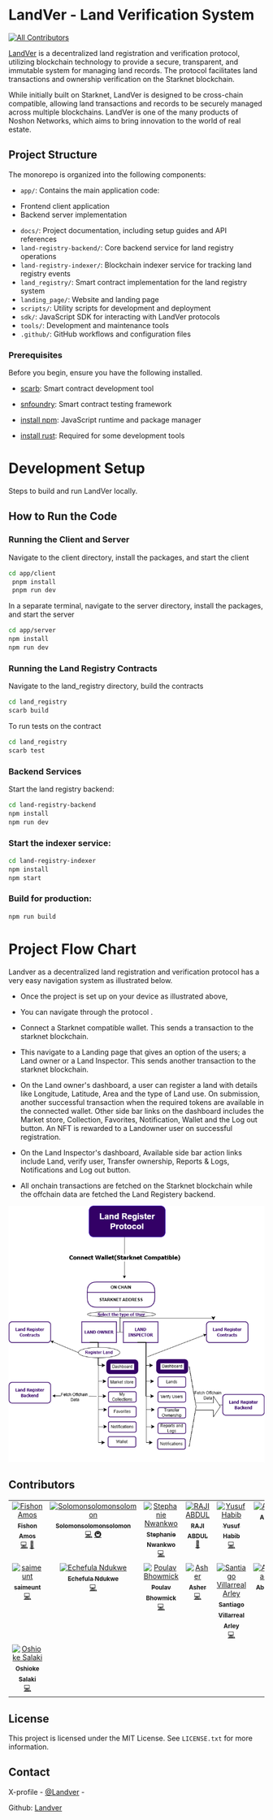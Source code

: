 # LandVer - Land Verification System

<!-- ALL-CONTRIBUTORS-BADGE:START - Do not remove or modify this section -->
[![All Contributors](https://img.shields.io/badge/all_contributors-15-orange.svg?style=flat-square)](https://github.com/NoshonNetworks/landver/graphs/contributors)
<!-- ALL-CONTRIBUTORS-BADGE:END -->

[LandVer](https://landver.net/) is a decentralized land registration and verification protocol, utilizing blockchain technology to provide a secure, transparent, and immutable system for managing land records. The protocol facilitates land transactions and ownership verification on the Starknet blockchain.

While initially built on Starknet, LandVer is designed to be cross-chain compatible, allowing land transactions and records to be securely managed across multiple blockchains. LandVer is one of the many products of Noshon Networks, which aims to bring innovation to the world of real estate.

## Project Structure

The monorepo is organized into the following components:

- `app/`: Contains the main application code:

* Frontend client application
* Backend server implementation

- `docs/`: Project documentation, including setup guides and API references
- `land-registry-backend/`: Core backend service for land registry operations
- `land-registry-indexer/`: Blockchain indexer service for tracking land registry events
- `land_registry/`: Smart contract implementation for the land registry system
- `landing_page/`: Website and landing page
- `scripts/`: Utility scripts for development and deployment
- `sdk/`: JavaScript SDK for interacting with LandVer protocols
- `tools/`: Development and maintenance tools
- `.github/`: GitHub workflows and configuration files


### Prerequisites

Before you begin, ensure you have the following installed. 

- [scarb](https://docs.swmansion.com/scarb/docs.html): Smart contract development tool

- [snfoundry](https://book.getfoundry.sh/getting-started/installation): Smart contract testing framework
- [install npm](https://docs.npmjs.com/downloading-and-installing-node-js-and-npm): JavaScript runtime and package manager
- [install rust](https://www.rust-lang.org/tools/install): Required for some development tools


# Development Setup
 
Steps to build and run LandVer locally.

## How to Run the Code

### Running the Client and Server

 Navigate to the client directory, install the packages, and start the client
```bash 
cd app/client
 pnpm install 
 pnpm run dev
```
 In a separate terminal, navigate to the server directory, install the packages, and start the server

```bash
cd app/server
npm install
npm run dev
```


### Running the Land Registry Contracts

 Navigate to the land_registry directory, build the contracts

```bash
cd land_registry
scarb build
```
 To run tests on the contract

```bash
cd land_registry
scarb test
```

### Backend Services

Start the land registry backend:

```bash
cd land-registry-backend
npm install
npm run dev
```

### Start the indexer service:

```bash
cd land-registry-indexer
npm install
npm start
```

### Build for production:

```bash
npm run build
```

# Project Flow Chart
Landver as a decentralized land registration and verification protocol has a very easy navigation system as illustrated below. 
- Once the project is set up on your device as illustrated above,  
- You can navigate through the protocol .
- Connect a Starknet compatible wallet. This sends a transaction to the starknet blockchain.
- This navigate to a Landing page that gives an option of the users; a Land owner or a Land Inspector. This sends another transaction to the starknet blockchain.
- On the Land owner's dashboard, a user can register a land with details like Longitude, Latitude, Area and the type of Land use. On submission, another successful transaction when the required tokens are available in the connected wallet. Other side bar links on the dashboard includes the Market store, Collection, Favorites, Notification, Wallet and the Log out button. An NFT is rewarded to a Landowner user on successful registration.


- On the Land Inspector's dashboard, Available side bar action links include Land, verify user, Transfer ownership, Reports & Logs, Notifications and Log out button.

- All onchain transactions are fetched on the Starknet blockchain while the offchain data are fetched the Land Registery backend.

![Flowchart](<landing_page/public/images/Landver Flowchart.drawio.png>)


## Contributors
<!-- ALL-CONTRIBUTORS-LIST:START - Do not remove or modify this section -->
<!-- prettier-ignore-start -->
<!-- markdownlint-disable -->
<table>
  <tbody>
    <tr>
      <td align="center" valign="top" width="14.28%"><a href="https://fishonsnote.medium.com/"><img src="https://avatars.githubusercontent.com/u/43862685?v=4?s=100" width="100px;" alt="Fishon Amos"/><br /><sub><b>Fishon Amos</b></sub></a><br /><a href="https://github.com/NoshonNetworks/landver/commits?author=fishonamos" title="Code">💻</a> <a href="https://github.com/NoshonNetworks/landver/pulls?q=is%3Apr+reviewed-by%3Afishonamos" title="Reviewed Pull Requests">👀</a></td>
      <td align="center" valign="top" width="14.28%"><a href="https://github.com/Solomonsolomonsolomon"><img src="https://avatars.githubusercontent.com/u/103282647?v=4?s=100" width="100px;" alt="Solomonsolomonsolomon"/><br /><sub><b>Solomonsolomonsolomon</b></sub></a><br /><a href="https://github.com/NoshonNetworks/landver/commits?author=Solomonsolomonsolomon" title="Code">💻</a> <a href="#infra-Solomonsolomonsolomon" title="Infrastructure (Hosting, Build-Tools, etc)">🚇</a></td>
      <td align="center" valign="top" width="14.28%"><a href="https://github.com/GoSTEAN"><img src="https://avatars.githubusercontent.com/u/63151237?v=4?s=100" width="100px;" alt="Stephanie Nwankwo"/><br /><sub><b>Stephanie Nwankwo</b></sub></a><br /><a href="https://github.com/NoshonNetworks/landver/commits?author=GoSTEAN" title="Code">💻</a></td>
      <td align="center" valign="top" width="14.28%"><a href="https://github.com/rajiabdul"><img src="https://avatars.githubusercontent.com/u/119139404?v=4?s=100" width="100px;" alt="RAJI ABDUL"/><br /><sub><b>RAJI ABDUL</b></sub></a><br /><a href="https://github.com/NoshonNetworks/landver/commits?author=rajiabdul" title="Documentation">📖</a></td>
      <td align="center" valign="top" width="14.28%"><a href="https://github.com/manlikeHB"><img src="https://avatars.githubusercontent.com/u/109147010?v=4?s=100" width="100px;" alt="Yusuf Habib"/><br /><sub><b>Yusuf Habib</b></sub></a><br /><a href="https://github.com/NoshonNetworks/landver/commits?author=manlikeHB" title="Code">💻</a></td>
      <td align="center" valign="top" width="14.28%"><a href="https://github.com/Akshola00"><img src="https://avatars.githubusercontent.com/u/114211385?v=4?s=100" width="100px;" alt="Akinshola"/><br /><sub><b>Akinshola</b></sub></a><br /><a href="https://github.com/NoshonNetworks/landver/commits?author=Akshola00" title="Code">💻</a></td>
      <td align="center" valign="top" width="14.28%"><a href="https://github.com/SoarinSkySagar"><img src="https://avatars.githubusercontent.com/u/117727361?v=4?s=100" width="100px;" alt="Sagar Rana"/><br /><sub><b>Sagar Rana</b></sub></a><br /><a href="https://github.com/NoshonNetworks/landver/commits?author=SoarinSkySagar" title="Code">💻</a></td>
    </tr>
    <tr>
      <td align="center" valign="top" width="14.28%"><a href="https://github.com/saimeunt"><img src="https://avatars.githubusercontent.com/u/5597359?v=4?s=100" width="100px;" alt="saimeunt"/><br /><sub><b>saimeunt</b></sub></a><br /><a href="https://github.com/NoshonNetworks/landver/commits?author=saimeunt" title="Code">💻</a></td>
      <td align="center" valign="top" width="14.28%"><a href="https://deveche.vercel.app/"><img src="https://avatars.githubusercontent.com/u/111073744?v=4?s=100" width="100px;" alt="Echefula Ndukwe"/><br /><sub><b>Echefula Ndukwe</b></sub></a><br /><a href="https://github.com/NoshonNetworks/landver/commits?author=Eche5" title="Code">💻</a></td>
      <td align="center" valign="top" width="14.28%"><a href="https://poulav.vercel.app"><img src="https://avatars.githubusercontent.com/u/133862694?v=4?s=100" width="100px;" alt="Poulav Bhowmick"/><br /><sub><b>Poulav Bhowmick</b></sub></a><br /><a href="https://github.com/NoshonNetworks/landver/commits?author=PoulavBhowmick03" title="Code">💻</a></td>
      <td align="center" valign="top" width="14.28%"><a href="https://github.com/No-bodyq"><img src="https://avatars.githubusercontent.com/u/141028690?v=4?s=100" width="100px;" alt="Asher"/><br /><sub><b>Asher</b></sub></a><br /><a href="https://github.com/NoshonNetworks/landver/commits?author=No-bodyq" title="Code">💻</a></td>
      <td align="center" valign="top" width="14.28%"><a href="https://github.com/Villarley"><img src="https://avatars.githubusercontent.com/u/115122095?v=4?s=100" width="100px;" alt="Santiago Villarreal Arley"/><br /><sub><b>Santiago Villarreal Arley</b></sub></a><br /><a href="https://github.com/NoshonNetworks/landver/commits?author=Villarley" title="Code">💻</a></td>
      <td align="center" valign="top" width="14.28%"><a href="https://github.com/Otaiki1"><img src="https://avatars.githubusercontent.com/u/38711713?v=4?s=100" width="100px;" alt="Abdulsamad sadiq"/><br /><sub><b>Abdulsamad sadiq</b></sub></a><br /><a href="https://github.com/NoshonNetworks/landver/commits?author=Otaiki1" title="Code">💻</a></td>
      <td align="center" valign="top" width="14.28%"><a href="https://github.com/Calebux"><img src="https://avatars.githubusercontent.com/u/119738245?v=4?s=100" width="100px;" alt="Caleb "/><br /><sub><b>Caleb </b></sub></a><br /><a href="#design-Calebux" title="Design">🎨</a> <a href="https://github.com/NoshonNetworks/landver/commits?author=Calebux" title="Documentation">📖</a></td>
    </tr>
    <tr>
      <td align="center" valign="top" width="14.28%"><a href="https://github.com/Oshioke-Salaki"><img src="https://avatars.githubusercontent.com/u/105825121?v=4?s=100" width="100px;" alt="Oshioke Salaki"/><br /><sub><b>Oshioke Salaki</b></sub></a><br /><a href="https://github.com/NoshonNetworks/landver/commits?author=Oshioke-Salaki" title="Code">💻</a></td>
    </tr>
  </tbody>
</table>

<!-- markdownlint-restore -->
<!-- prettier-ignore-end -->

<!-- ALL-CONTRIBUTORS-LIST:END -->

</a>

## License

This project is licensed under the MIT License. See `LICENSE.txt` for more information.

## Contact

X-profile - [@Landver](https://x.com/landver0) -

Github: [Landver](https://github.com/NoshonNetworks/landver)

